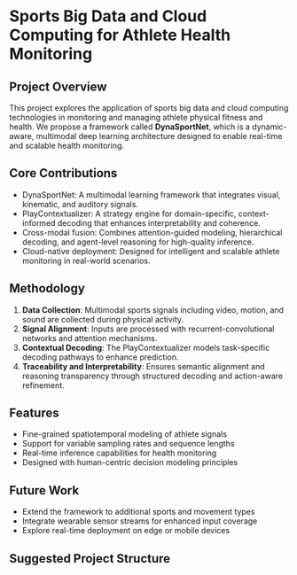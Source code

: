 # Sports Big Data and Cloud Computing for Athlete Health Monitoring

## Project Overview

This project explores the application of sports big data and cloud computing technologies in monitoring and managing athlete physical fitness and health. We propose a framework called **DynaSportNet**, which is a dynamic-aware, multimodal deep learning architecture designed to enable real-time and scalable health monitoring.

## Core Contributions

- DynaSportNet: A multimodal learning framework that integrates visual, kinematic, and auditory signals.
- PlayContextualizer: A strategy engine for domain-specific, context-informed decoding that enhances interpretability and coherence.
- Cross-modal fusion: Combines attention-guided modeling, hierarchical decoding, and agent-level reasoning for high-quality inference.
- Cloud-native deployment: Designed for intelligent and scalable athlete monitoring in real-world scenarios.

## Methodology

1. **Data Collection**: Multimodal sports signals including video, motion, and sound are collected during physical activity.
2. **Signal Alignment**: Inputs are processed with recurrent-convolutional networks and attention mechanisms.
3. **Contextual Decoding**: The PlayContextualizer models task-specific decoding pathways to enhance prediction.
4. **Traceability and Interpretability**: Ensures semantic alignment and reasoning transparency through structured decoding and action-aware refinement.

## Features

- Fine-grained spatiotemporal modeling of athlete signals
- Support for variable sampling rates and sequence lengths
- Real-time inference capabilities for health monitoring
- Designed with human-centric decision modeling principles

## Future Work

- Extend the framework to additional sports and movement types
- Integrate wearable sensor streams for enhanced input coverage
- Explore real-time deployment on edge or mobile devices

## Suggested Project Structure

